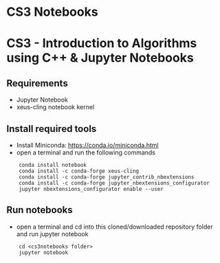 # CS3 Notebooks

# CS3 - Introduction to Algorithms using C++ & Jupyter Notebooks

## Requirements
- Jupyter Notebook
- xeus-cling notebook kernel

## Install required tools
- Install Miniconda: https://conda.io/miniconda.html
- open a terminal and run the following commands
```
    conda install notebook
    conda install -c conda-forge xeus-cling
    conda install -c conda-forge jupyter_contrib_nbextensions
    conda install -c conda-forge jupyter_nbextensions_configurator
    jupyter nbextensions_configurator enable --user
```

## Run notebooks
- open a terminal and cd into this cloned/downloaded repository folder and run jupyter notebook
```
    cd <cs3notebooks folder>
    jupyter notebook
```
